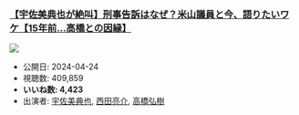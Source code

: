 ### [【宇佐美典也が絶叫】刑事告訴はなぜ？米山議員と今、語りたいワケ【15年前…高橋との因縁】](https://www.youtube.com/watch?v=NjMEJHRf2hM)
[![](https://img.youtube.com/vi/NjMEJHRf2hM/sddefault.jpg)](https://www.youtube.com/watch?v=NjMEJHRf2hM)
-   公開日: 2024-04-24
-   視聴数: 409,859
-   **いいね数: 4,423**
-   出演者: [宇佐美典也](/rehacq_fan/people/宇佐美典也 "wikilink"), [西田亮介](/rehacq_fan/people/西田亮介 "wikilink"), [高橋弘樹](/rehacq_fan/people/高橋弘樹 "wikilink")
